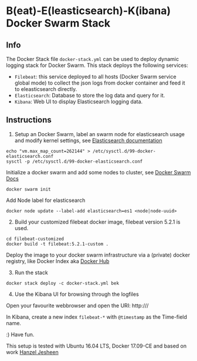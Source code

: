 B(eat)-E(leasticsearch)-K(ibana) Docker Swarm Stack
===

Info
---

The Docker Stack file `docker-stack.yml` can be used to deploy dynamic logging stack for Docker Swarm.
This stack deploys the following services:

* `Filebeat`: this service deployed to all hosts (Docker Swarm service global mode) to collect the json logs from docker container and feed it to eleasticsearch directly.
* `Elasticsearch`: Database to store the log data and query for it.
* `Kibana`: Web UI to display Elasticsearch logging data.


Instructions
---

1) Setup an Docker Swarm, label an swarm node for elasticsearch usage and
modify kernel settings, see [Elasticsearch documentation](https://www.elastic.co/guide/en/elasticsearch/reference/5.2/docker.html)

```
echo "vm.max_map_count=262144" > /etc/sysctl.d/99-docker-elasticsearch.conf
sysctl -p /etc/sysctl.d/99-docker-elasticsearch.conf
```

Initialize a docker swarm and add some nodes to cluster, see [Docker Swarm Docs](https://docs.docker.com/engine/swarm/swarm-tutorial/create-swarm/)

```
docker swarm init
```

Add Node label for elasticsearch

```
docker node update --label-add elasticsearch=es1 <node|node-uuid>
```

2) Build your customized filebeat docker image, filebeat version 5.2.1 is used.

```
cd filebeat-customized
docker build -t filebeat:5.2.1-custom .

```
Deploy the image to your docker swarm infrastructure via a (private) docker registry, like Docker Index aka [Docker Hub](https://hub.docker.com/)

3) Run the stack

```
docker stack deploy -c docker-stack.yml bek
```

4) Use the Kibana UI for browsing through the logfiles

Open your favourite webbrowser and open the URI: http://<hostname-or-ip-of-docker-swarm-node>/

In Kibana, create a new index `filebeat-*` with `@timestamp` as the Time-field name.

:) Have fun.

This setup is tested with Ubuntu 16.04 LTS, Docker 17.09-CE and based on work [Hanzel Jesheen](https://github.com/botleg/swarm-monitoring)
